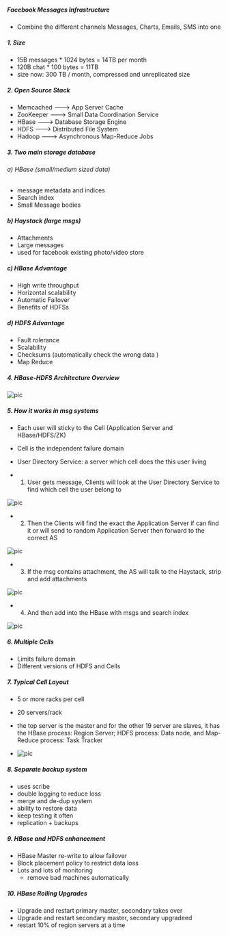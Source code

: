 ##### Facebook Messages Infrastructure 
* Combine the different channels Messages, Charts, Emails, SMS into one 

##### 1. Size
* 15B messages * 1024 bytes = 14TB per month 
* 120B chat * 100 bytes = 11TB
* size now: 300 TB / month, compressed and unreplicated size 

##### 2. Open Source Stack
* Memcached ---> App Server Cache
* ZooKeeper ---> Small Data Coordination Service 
* HBase  ---> Database Storage Engine
* HDFS  ---> Distributed File System
* Hadoop ---> Asynchronous Map-Reduce Jobs

##### 3. Two main storage database 
###### a) HBase (small/medium sized data)
* message metadata and indices 
* Search index
* Small Message bodies

##### b) Haystack (large msgs)
* Attachments 
* Large messages 
* used for facebook existing photo/video store

##### c) HBase Advantage 
* High write throughput 
* Horizontal scalability 
* Automatic Failover 
* Benefits of HDFSs

##### d) HDFS Advantage 
* Fault rolerance
* Scalability 
* Checksums (automatically check the wrong data )
* Map Reduce 

##### 4. HBase-HDFS Architecture Overview 
![pic](https://cloud.githubusercontent.com/assets/9062406/7948193/f73b83f0-0936-11e5-8b75-f512cc4f091f.png)

##### 5. How it works in msg systems 
* Each user will sticky to the Cell (Application Server and HBase/HDFS/ZK)
* Cell is the independent failure domain
* User Directory Service: a server which cell does the this user living 

* 1. User gets message, Clients will look at the User Directory Service to find which cell the user belong to 

![pic](https://cloud.githubusercontent.com/assets/9062406/7948338/0193aa70-0938-11e5-9202-50d0fc885436.png)

* 2. Then the Clients will find the exact the Application Server if can find it or will send to random Application Server then forward to the correct AS 

![pic](https://cloud.githubusercontent.com/assets/9062406/7948346/120ef9a4-0938-11e5-8da8-fd231df8854a.png)

* 3. If the msg contains attachment, the AS will talk to the Haystack, strip and add attachments 

![pic](https://cloud.githubusercontent.com/assets/9062406/7948357/25d7b8cc-0938-11e5-92f8-dda309123e36.png)

* 4. And then add into the HBase with msgs and search index 

![pic](https://cloud.githubusercontent.com/assets/9062406/7948363/2fc90dfe-0938-11e5-9249-a83108e9445e.png)

##### 6. Multiple Cells 
* Limits failure domain 
* Different versions of HDFS and Cells

##### 7. Typical Cell Layout
* 5 or more racks per cell 
* 20 servers/rack 
* the top server is the master and for the other 19 server are slaves, it has the HBase process: Region Server; HDFS process: Data node, and Map-Reduce process: Task Tracker 

* ![pic](https://cloud.githubusercontent.com/assets/9062406/7948583/f5c8bbfc-0939-11e5-96d9-2bda7c0ed860.png)

##### 8. Separate backup system 
* uses scribe 
* double logging to reduce loss
* merge and de-dup system
* ability to restore data 
* keep testing it often 
* replication + backups 

##### 9. HBase and HDFS enhancement 
* HBase Master re-write to allow failover 
* Block placement policy to restrict data loss
* Lots and lots of monitoring 
    * remove bad machines automatically 

##### 10. HBase Rolling Upgrades
* Upgrade and restart primary master, secondary takes over
* Upgrade and restart secondary master, secondary upgradeed 
* restart 10% of region servers at a time 




